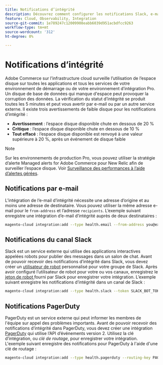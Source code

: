 ```yaml
---
title: Notifications d’intégrité
description: Découvrez comment configurer les notifications Slack, e-mail et PagerDuty pour l’utilisation de l’espace disque sur votre projet d’infrastructure cloud Adobe Commerce.
feature: Cloud, Observability, Integration
source-git-commit: 1e789247c12009908eabb6039d951acbdfcc9263
workflow-type: tm+mt
source-wordcount: '312'
ht-degree: 0%

---
```


# Notifications d’intégrité

Adobe Commerce sur l’infrastructure cloud surveille l’utilisation de l’espace disque sur toutes les applications et tous les services de votre environnement de démarrage ou de votre environnement d’intégration Pro. Un disque de base de données qui manque d&#39;espace peut provoquer la corruption des données. La vérification du statut d’intégrité se produit toutes les 5 minutes et peut vous avertir par e-mail ou par un autre service externe. Il existe trois avertissements de faible disque pour les notifications d’intégrité :

- **Avertissement** : l’espace disque disponible chute en dessous de 20 %
- **Critique** : l’espace disque disponible chute en dessous de 10 %
- **Tout effacé** : l’espace disque disponible est renvoyé à une valeur supérieure à 20 %, après un événement de disque faible

>[!NOTE]
>
>Sur les environnements de production Pro, vous pouvez utiliser la stratégie d’alerte Managed alerts for Adobe Commerce pour New Relic afin de surveiller l’espace disque. Voir [Surveillance des performances à l’aide d’alertes gérées](../monitor/investigate-performance.md#monitor-performance-with-managed-alerts).

## Notifications par e-mail

L’intégration de l’e-mail d’intégrité nécessite une adresse d’origine et au moins une adresse de destinataire. Vous pouvez utiliser la même adresse e-mail pour le `from-address` et l’adresse `recipients`. L’exemple suivant enregistre une intégration d’e-mail d’intégrité auprès de deux destinataires :

```bash
magento-cloud integration:add --type health.email --from-address you@example.com --recipients them@example.com --recipients others@example.com
```

## Notifications du canal Slack

Slack est un service externe qui utilise des applications interactives appelées robots pour publier des messages dans un salon de chat. Avant de pouvoir recevoir des notifications d’intégrité dans Slack, vous devez créer un [utilisateur de robot](https://api.slack.com/bot-users) personnalisé pour votre groupe de Slack. Après avoir configuré l’utilisateur de robot pour votre ou vos canaux, enregistrez le [ jeton de robot ](https://api.slack.com/docs/token-types#bot) fourni par Slack pour enregistrer votre intégration. L’exemple suivant enregistre les notifications d’intégrité dans un canal de Slack :

```bash
magento-cloud integration:add --type health.slack --token SLACK_BOT_TOKEN --channel '#slack-channel-name'
```

## Notifications PagerDuty

PagerDuty est un service externe qui peut informer les membres de l&#39;équipe sur appel des problèmes importants. Avant de pouvoir recevoir des notifications d’intégrité dans PagerDuty, vous devez créer une intégration [PagerDuty](https://developer.pagerduty.com/v2/docs/integrating) qui utilise l’API d’événements version 2. Utilisez la clé d’intégration, ou _clé de routage_, pour enregistrer votre intégration. L&#39;exemple suivant enregistre des notifications pour PagerDuty à l&#39;aide d&#39;une clé de routage :

```bash
magento-cloud integration:add --type health.pagerduty --routing-key PAGERDUTY_ROUTING_KEY
```
